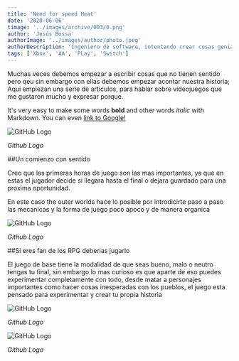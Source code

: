 ```yaml
---
title: 'Need for speed Heat'
date: '2020-06-06'
timage: '../images/archive/003/0.png'
author: 'Jesús Bossa'
authorImage: '../images/author/photo.jpeg'
authorDescription: 'Ingeniero de software, intentando crear cosas geniales.'
tags: ['Xbox', 'AA', 'PLay', 'Switch']
---
```


Muchas veces debemos empezar a escribir cosas que no tienen sentido pero qeu sin embargo con ellas debemos empezar acontar nuestra historia;
Aqui empiezan una serie de articulos, para hablar sobre videojuegos que me gustaron mucho y expresar porque.

It's very easy to make some words **bold** and other words _italic_ with Markdown. You can even [link to Google!](http://google.com)

![GitHub Logo](../images/archive/003/1.png)

<div>

_Github Logo_

</div>

##Un comienzo con sentido

Creo que las primeras horas de juego son las mas importantes, ya que en estas el jugador decide si llegara hasta el final o dejara guardado para una proxima oportunidad.

En este caso the outer worlds hace lo posible por introdicirte paso a paso las mecanicas y la forma de juego poco apoco y de manera organica

![GitHub Logo](../images/archive/003/2.png)

<div>

_Github Logo_

</div>

##Si eres fan de los RPG deberias jugarlo

El juego de base tiene la modalidad de que seas bueno, malo o neutro tengas tu final, sin embargo lo mas curioso es que aparte de eso puedes experimentar completamente con todo, desde matar a personajes importantes como hacer cosas inesperadas con los pueblos, el juego esta pensado para experimentar y crear tu propia historia

![GitHub Logo](../images/archive/003/3.png)

<div>

_Github Logo_

</div>

![GitHub Logo](../images/archive/003/4.png)

<div>

_Github Logo_

</div>
